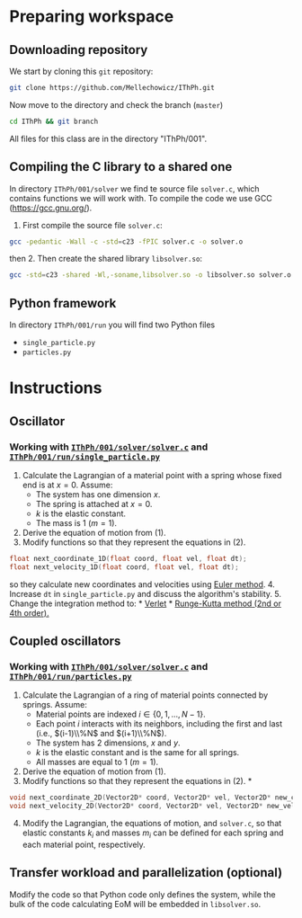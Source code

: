 # Preparing workspace

## Downloading repository
We start by cloning this `git` repository:
```bash
git clone https://github.com/Mellechowicz/IThPh.git
```
Now move to the directory and check the branch (`master`)
```bash
cd IThPh && git branch
```
All files for this class are in the directory "IThPh/001".

## Compiling the C library to a shared one
In directory `IThPh/001/solver` we find te source file `solver.c`, which contains functions we will work with. To compile the code we use GCC (https://gcc.gnu.org/).

1. First compile the source file `solver.c`:
```bash
gcc -pedantic -Wall -c -std=c23 -fPIC solver.c -o solver.o
```
then 
2. Then create the shared library `libsolver.so`:
```bash
gcc -std=c23 -shared -Wl,-soname,libsolver.so -o libsolver.so solver.o && cd -
```

## Python framework
In directory `IThPh/001/run` you will find two Python files
 * `single_particle.py`
 * `particles.py`

# Instructions

## Oscillator
### Working with [`IThPh/001/solver/solver.c`](https://github.com/Mellechowicz/IThPh/blob/master/001/solver/solver.c) and [`IThPh/001/run/single_particle.py`](https://github.com/Mellechowicz/IThPh/blob/master/001/run/single_particle.py)

1. Calculate the Lagrangian of a material point with a spring whose fixed end is at $x=0$. Assume:
    * The system has one dimension $x$.
    * The spring is attached at $x=0$.
    * $k$ is the elastic constant.
    * The mass is 1 ($m=1$).
2. Derive the equation of motion from (1).
3. Modify functions so that they represent the equations in (2).
    
```c
float next_coordinate_1D(float coord, float vel, float dt);
float next_velocity_1D(float coord, float vel, float dt);
```
   so they calculate new coordinates and velocities using [Euler method](https://en.wikipedia.org/wiki/Euler_method).
4. Increase `dt` in `single_particle.py` and discuss the algorithm's stability.
5. Change the integration method to:
     * [Verlet](https://en.wikipedia.org/wiki/Verlet_integration)
     * [Runge-Kutta method (2nd or 4th order).](https://en.wikipedia.org/wiki/Runge%E2%80%93Kutta_methods)

## Coupled oscillators
### Working with [`IThPh/001/solver/solver.c`](https://github.com/Mellechowicz/IThPh/blob/master/001/solver/solver.c) and [`IThPh/001/run/particles.py`](https://github.com/Mellechowicz/IThPh/blob/master/001/run/particles.py)

1. Calculate the Lagrangian of a ring of material points connected by springs. Assume:
    * Material points are indexed $i \in \{0, 1, ..., N-1\}$.
    * Each point $i$ interacts with its neighbors, including the first and last (i.e., $(i-1)\\%N$ and $(i+1)\\%N$).
    * The system has 2 dimensions, $x$ and $y$.
    * $k$ is the elastic constant and is the same for all springs.
    * All masses are equal to 1 ($m=1$).
2. Derive the equation of motion from (1).
3. Modify functions so that they represent the equations in (2).
    *
```c
void next_coordinate_2D(Vector2D* coord, Vector2D* vel, Vector2D* new_coord, float dt); 
void next_velocity_2D(Vector2D* coord, Vector2D* vel, Vector2D* new_vel, float dt);
```
4. Modify the Lagrangian, the equations of motion, and `solver.c`, so that elastic constants $k_i$ and masses $m_i$ can be defined for each spring and each material point, respectively.

## Transfer workload and parallelization (optional)
Modify the code so that Python code only defines the system, while the bulk of the code calculating EoM will be embedded in `libsolver.so`.

